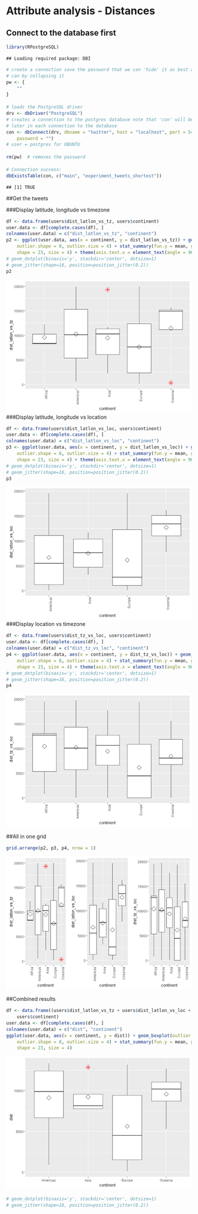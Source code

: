 # Attribute analysis - Distances







## Connect to the database first



```r
library(RPostgreSQL)
```

```
## Loading required package: DBI
```

```r
# create a connection save the password that we can 'hide' it as best as we
# can by collapsing it
pw <- {
    ""
}

# loads the PostgreSQL driver
drv <- dbDriver("PostgreSQL")
# creates a connection to the postgres database note that 'con' will be used
# later in each connection to the database
con <- dbConnect(drv, dbname = "twitter", host = "localhost", port = 5432, user = "postgres", 
    password = "")
# user = postgres for UBUNTU

rm(pw)  # removes the password

# Connection success:
dbExistsTable(con, c("main", "experiment_tweets_shortest"))
```

```
## [1] TRUE
```

##Get the tweets


###Display latitude, longitude vs timezone

```r
df <- data.frame(users$dist_latlon_vs_tz, users$continent)
user.data <- df[complete.cases(df), ]
colnames(user.data) = c("dist_latlon_vs_tz", "continent")
p2 <- ggplot(user.data, aes(x = continent, y = dist_latlon_vs_tz)) + geom_boxplot(outlier.colour = "red", 
    outlier.shape = 8, outlier.size = 4) + stat_summary(fun.y = mean, geom = "point", 
    shape = 23, size = 4) + theme(axis.text.x = element_text(angle = 90, hjust = 1))
# geom_dotplot(binaxis='y', stackdir='center', dotsize=1)
# geom_jitter(shape=16, position=position_jitter(0.2))
p2
```

![](FactorAnalysis-Distances_files/figure-html/ll_tz-1.png)<!-- -->
###Display latitude, longitude vs location

```r
df <- data.frame(users$dist_latlon_vs_loc, users$continent)
user.data <- df[complete.cases(df), ]
colnames(user.data) = c("dist_latlon_vs_loc", "continent")
p3 <- ggplot(user.data, aes(x = continent, y = dist_latlon_vs_loc)) + geom_boxplot(outlier.colour = "red", 
    outlier.shape = 8, outlier.size = 4) + stat_summary(fun.y = mean, geom = "point", 
    shape = 23, size = 4) + theme(axis.text.x = element_text(angle = 90, hjust = 1))
# geom_dotplot(binaxis='y', stackdir='center', dotsize=1)
# geom_jitter(shape=16, position=position_jitter(0.2))
p3
```

![](FactorAnalysis-Distances_files/figure-html/ll_loc-1.png)<!-- -->
###Display location vs timezone

```r
df <- data.frame(users$dist_tz_vs_loc, users$continent)
user.data <- df[complete.cases(df), ]
colnames(user.data) = c("dist_tz_vs_loc", "continent")
p4 <- ggplot(user.data, aes(x = continent, y = dist_tz_vs_loc)) + geom_boxplot(outlier.colour = "red", 
    outlier.shape = 8, outlier.size = 4) + stat_summary(fun.y = mean, geom = "point", 
    shape = 23, size = 4) + theme(axis.text.x = element_text(angle = 90, hjust = 1))
# geom_dotplot(binaxis='y', stackdir='center', dotsize=1)
# geom_jitter(shape=16, position=position_jitter(0.2))
p4
```

![](FactorAnalysis-Distances_files/figure-html/loc_tz-1.png)<!-- -->

##All in one grid

```r
grid.arrange(p2, p3, p4, nrow = 1)
```

![](FactorAnalysis-Distances_files/figure-html/grid-1.png)<!-- -->

##Combined results

```r
df <- data.frame((users$dist_latlon_vs_tz + users$dist_latlon_vs_loc + users$dist_tz_vs_loc)/3, 
    users$continent)
user.data <- df[complete.cases(df), ]
colnames(user.data) = c("dist", "continent")
ggplot(user.data, aes(x = continent, y = dist)) + geom_boxplot(outlier.colour = "red", 
    outlier.shape = 8, outlier.size = 4) + stat_summary(fun.y = mean, geom = "point", 
    shape = 23, size = 4)
```

![](FactorAnalysis-Distances_files/figure-html/loc_total-1.png)<!-- -->

```r
# geom_dotplot(binaxis='y', stackdir='center', dotsize=1)
# geom_jitter(shape=16, position=position_jitter(0.2))
```


